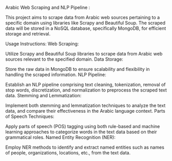 
Arabic Web Scraping and NLP Pipeline :

This project aims to scrape data from Arabic web sources pertaining to a specific domain using libraries like Scrapy and Beautiful Soup. The scraped data will be stored in a NoSQL database, specifically MongoDB, for efficient storage and retrieval.

Usage Instructions:
Web Scraping:

Utilize Scrapy and Beautiful Soup libraries to scrape data from Arabic web sources relevant to the specified domain.
Data Storage:

Store the raw data in MongoDB to ensure scalability and flexibility in handling the scraped information.
NLP Pipeline:

Establish an NLP pipeline comprising text cleaning, tokenization, removal of stop words, discretization, and normalization to preprocess the scraped text data.
Stemming and Lemmatization:

Implement both stemming and lemmatization techniques to analyze the text data, and compare their effectiveness in the Arabic language context.
Parts of Speech Techniques:

Apply parts of speech (POS) tagging using both rule-based and machine learning approaches to categorize words in the text data based on their grammatical roles.
Named Entity Recognition (NER):

Employ NER methods to identify and extract named entities such as names of people, organizations, locations, etc., from the text data.
